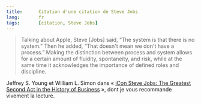 ```yaml
--- 
title:      Citation d'une citation de Steve Jobs 
lang:       fr 
tags:       [citation, Steve Jobs]
---
```


> Talking about Apple, Steve [Jobs] said, “The system is that there is no system.” Then he added, “That doesn't mean we don't have a process.” Making the distinction between process and system allows for a certain amount of fluidity, spontaneity, and risk, while at the same time it acknowledges the importance of defined roles and discipline.

Jeffrey S. Young et William L. Simon dans « [iCon Steve Jobs: The Greatest Second Act in the History of Business](http://www.amazon.fr/gp/redirect.html?ie=UTF8&location=http%3A%2F%2Fwww.amazon.fr%2Fdp%2F0471787841&tag=phpheaven-21&linkCode=ur2&camp=1642&creative=6746) », dont je vous recommande vivement la lecture.
